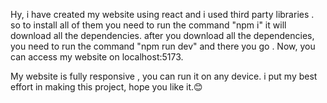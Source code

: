Hy, i have created my website using react and i used third party libraries . so to install all of them you need to run the command "npm i" it will download all the dependencies.
after you download all the dependencies, you need to  run the command "npm run dev"
and there  you go . Now, you can access my website on localhost:5173.


My website is fully responsive , you can run it on any device. i put my best effort in making this project, hope you like it.😊